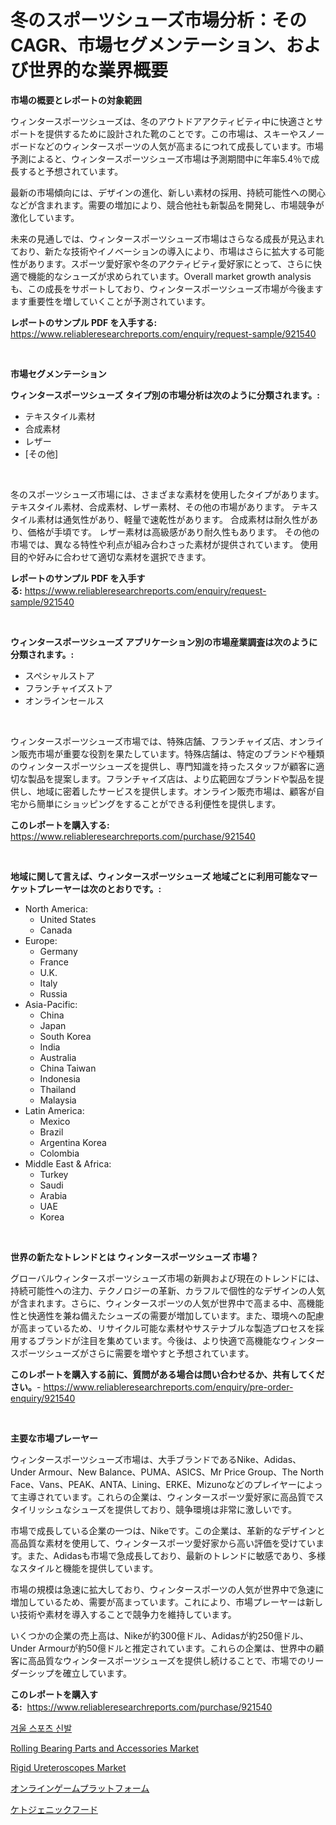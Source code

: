 <p><h1>冬のスポーツシューズ市場分析：そのCAGR、市場セグメンテーション、および世界的な業界概要</h1></p><p><strong>市場の概要とレポートの対象範囲</strong></p>
<p><p>ウィンタースポーツシューズは、冬のアウトドアアクティビティ中に快適さとサポートを提供するために設計された靴のことです。この市場は、スキーやスノーボードなどのウィンタースポーツの人気が高まるにつれて成長しています。市場予測によると、ウィンタースポーツシューズ市場は予測期間中に年率5.4％で成長すると予想されています。</p><p>最新の市場傾向には、デザインの進化、新しい素材の採用、持続可能性への関心などが含まれます。需要の増加により、競合他社も新製品を開発し、市場競争が激化しています。</p><p>未来の見通しでは、ウィンタースポーツシューズ市場はさらなる成長が見込まれており、新たな技術やイノベーションの導入により、市場はさらに拡大する可能性があります。スポーツ愛好家や冬のアクティビティ愛好家にとって、さらに快適で機能的なシューズが求められています。Overall market growth analysisも、この成長をサポートしており、ウィンタースポーツシューズ市場が今後ますます重要性を増していくことが予測されています。</p></p>
<p><strong>レポートのサンプル PDF を入手する:</strong> <a href="https://www.reliableresearchreports.com/enquiry/request-sample/921540">https://www.reliableresearchreports.com/enquiry/request-sample/921540</a></p>
<p>&nbsp;</p>
<p><strong>市場セグメンテーション</strong></p>
<p><strong>ウィンタースポーツシューズ タイプ別の市場分析は次のように分類されます。:</strong></p>
<p><ul><li>テキスタイル素材</li><li>合成素材</li><li>レザー</li><li>[その他]</li></ul></p>
<p>&nbsp;</p>
<p><p>冬のスポーツシューズ市場には、さまざまな素材を使用したタイプがあります。テキスタイル素材、合成素材、レザー素材、その他の市場があります。 テキスタイル素材は通気性があり、軽量で速乾性があります。 合成素材は耐久性があり、価格が手頃です。 レザー素材は高級感があり耐久性もあります。 その他の市場では、異なる特性や利点が組み合わさった素材が提供されています。 使用目的や好みに合わせて適切な素材を選択できます。</p></p>
<p><strong>レポートのサンプル PDF を入手する:</strong>&nbsp;<a href="https://www.reliableresearchreports.com/enquiry/request-sample/921540">https://www.reliableresearchreports.com/enquiry/request-sample/921540</a></p>
<p>&nbsp;</p>
<p><strong> ウィンタースポーツシューズ アプリケーション別の市場産業調査は次のように分類されます。:</strong></p>
<p><ul><li>スペシャルストア</li><li>フランチャイズストア</li><li>オンラインセールス</li></ul></p>
<p>&nbsp;</p>
<p><p>ウィンタースポーツシューズ市場では、特殊店舗、フランチャイズ店、オンライン販売市場が重要な役割を果たしています。特殊店舗は、特定のブランドや種類のウィンタースポーツシューズを提供し、専門知識を持ったスタッフが顧客に適切な製品を提案します。フランチャイズ店は、より広範囲なブランドや製品を提供し、地域に密着したサービスを提供します。オンライン販売市場は、顧客が自宅から簡単にショッピングをすることができる利便性を提供します。</p></p>
<p><strong>このレポートを購入する:</strong>&nbsp; <a href="https://www.reliableresearchreports.com/purchase/921540">https://www.reliableresearchreports.com/purchase/921540</a></p>
<p>&nbsp;</p>
<p><strong>地域に関して言えば、ウィンタースポーツシューズ 地域ごとに利用可能なマーケットプレーヤーは次のとおりです。:</strong></p>
<p><ul>
    <li>
        North America:
        <ul>
            <li>United States</li>
            <li>Canada</li>
        </ul>
    </li>
    <li>
        Europe:
        <ul>
            <li>Germany</li>
            <li>France</li>
            <li>U.K.</li>
            <li>Italy</li>
            <li>Russia</li>
        </ul>
    </li>
    <li>
        Asia-Pacific:
        <ul>
            <li>China</li>
            <li>Japan</li>
            <li>South Korea</li>
            <li>India</li>
            <li>Australia</li>
            <li>China Taiwan</li>
            <li>Indonesia</li>
            <li>Thailand</li>
            <li>Malaysia</li>
        </ul>
    </li>
    <li>
        Latin America:
        <ul>
            <li>Mexico</li>
            <li>Brazil</li>
            <li>Argentina Korea</li>
            <li>Colombia</li>
        </ul>
    </li>
    <li>
        Middle East & Africa:
        <ul>
            <li>Turkey</li>
            <li>Saudi</li>
            <li>Arabia</li>
            <li>UAE</li>
            <li>Korea</li>
        </ul>
    </li>
    </ul></p>
<p>&nbsp;</p>
<p><strong>世界の新たなトレンドとは ウィンタースポーツシューズ 市場？</strong></p>
<p><p>グローバルウィンタースポーツシューズ市場の新興および現在のトレンドには、持続可能性への注力、テクノロジーの革新、カラフルで個性的なデザインの人気が含まれます。さらに、ウィンタースポーツの人気が世界中で高まる中、高機能性と快適性を兼ね備えたシューズの需要が増加しています。また、環境への配慮が高まっているため、リサイクル可能な素材やサステナブルな製造プロセスを採用するブランドが注目を集めています。今後は、より快適で高機能なウィンタースポーツシューズがさらに需要を増やすと予想されています。</p></p>
<p><strong>このレポートを購入する前に、質問がある場合は問い合わせるか、共有してください。</strong>- <a href="https://www.reliableresearchreports.com/enquiry/pre-order-enquiry/921540">https://www.reliableresearchreports.com/enquiry/pre-order-enquiry/921540</a></p>
<p>&nbsp;</p>
<p><strong>主要な市場プレーヤー</strong></p>
<p><p>ウィンタースポーツシューズ市場は、大手ブランドであるNike、Adidas、Under Armour、New Balance、PUMA、ASICS、Mr Price Group、The North Face、Vans、PEAK、ANTA、Lining、ERKE、Mizunoなどのプレイヤーによって主導されています。これらの企業は、ウィンタースポーツ愛好家に高品質でスタイリッシュなシューズを提供しており、競争環境は非常に激しいです。</p><p>市場で成長している企業の一つは、Nikeです。この企業は、革新的なデザインと高品質な素材を使用して、ウィンタースポーツ愛好家から高い評価を受けています。また、Adidasも市場で急成長しており、最新のトレンドに敏感であり、多様なスタイルと機能を提供しています。</p><p>市場の規模は急速に拡大しており、ウィンタースポーツの人気が世界中で急速に増加しているため、需要が高まっています。これにより、市場プレーヤーは新しい技術や素材を導入することで競争力を維持しています。</p><p>いくつかの企業の売上高は、Nikeが約300億ドル、Adidasが約250億ドル、Under Armourが約50億ドルと推定されています。これらの企業は、世界中の顧客に高品質なウィンタースポーツシューズを提供し続けることで、市場でのリーダーシップを確立しています。</p></p>
<p><strong>このレポートを購入する:</strong>&nbsp;&nbsp;<a href="https://www.reliableresearchreports.com/purchase/921540">https://www.reliableresearchreports.com/purchase/921540</a></p>
<p><p><a href="https://github.com/sougarounis/Market-Research-Report-List-2/blob/main/8704285182222.md">겨울 스포츠 신발</a></p><p><a href="https://issuu.com/reportprime-2/docs/rolling-bearing-parts-and-accessories-market-size-">Rolling Bearing Parts and Accessories Market</a></p><p><a href="https://issuu.com/reportprime-2/docs/rigid-ureteroscopes-market-size-2030.pptx">Rigid Ureteroscopes Market</a></p><p><a href="https://github.com/mohamedbakry57/Market-Research-Report-List-2/blob/main/3810518182225.md">オンラインゲームプラットフォーム</a></p><p><a href="https://github.com/lababdou/Market-Research-Report-List-2/blob/main/9191723182226.md">ケトジェニックフード</a></p></p>